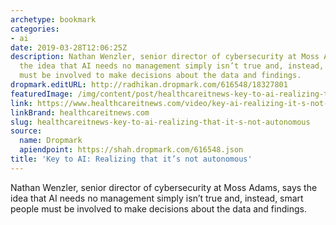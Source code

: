 ```yaml
---
archetype: bookmark
categories:
- ai
date: 2019-03-28T12:06:25Z
description: Nathan Wenzler, senior director of cybersecurity at Moss Adams, says
  the idea that AI needs no management simply isn’t true and, instead, smart people
  must be involved to make decisions about the data and findings.
dropmark.editURL: http://radhikan.dropmark.com/616548/18327801
featuredImage: /img/content/post/healthcareitnews-key-to-ai-realizing-that-it-s-not-autonomous.jpg
link: https://www.healthcareitnews.com/video/key-ai-realizing-it-s-not-autonomous
linkBrand: healthcareitnews.com
slug: healthcareitnews-key-to-ai-realizing-that-it-s-not-autonomous
source:
  name: Dropmark
  apiendpoint: https://shah.dropmark.com/616548.json
title: 'Key to AI: Realizing that it’s not autonomous'
---
```

Nathan Wenzler, senior director of cybersecurity at Moss Adams, says the idea that AI needs no management simply isn’t true and, instead, smart people must be involved to make decisions about the data and findings.